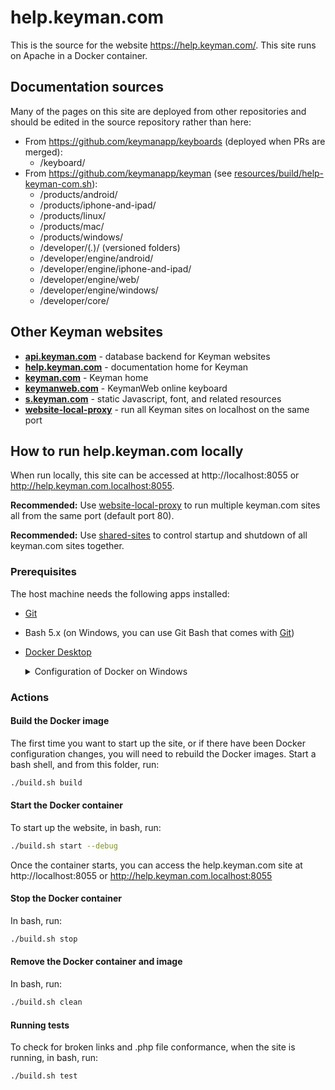 # help.keyman.com

This is the source for the website https://help.keyman.com/. This site runs on
Apache in a Docker container.

## Documentation sources

Many of the pages on this site are deployed from other repositories and should
be edited in the source repository rather than here:

* From https://github.com/keymanapp/keyboards (deployed when PRs are merged):
  * /keyboard/
* From https://github.com/keymanapp/keyman (see [resources/build/help-keyman-com.sh]):
  * /products/android/
  * /products/iphone-and-ipad/
  * /products/linux/
  * /products/mac/
  * /products/windows/
  * /developer/(*.*)/ (versioned folders)
  * /developer/engine/android/
  * /developer/engine/iphone-and-ipad/
  * /developer/engine/web/
  * /developer/engine/windows/
  * /developer/core/

## Other Keyman websites

* **[api.keyman.com]** - database backend for Keyman websites
* **[help.keyman.com]** - documentation home for Keyman
* **[keyman.com]** - Keyman home
* **[keymanweb.com]** - KeymanWeb online keyboard
* **[s.keyman.com]** - static Javascript, font, and related resources
* **[website-local-proxy]** - run all Keyman sites on localhost on the same port

## How to run help.keyman.com locally

When run locally, this site can be accessed at http://localhost:8055 or
http://help.keyman.com.localhost:8055.

**Recommended:** Use [website-local-proxy] to run multiple keyman.com sites
all from the same port (default port 80).

**Recommended:** Use [shared-sites] to control startup and shutdown of all
keyman.com sites together.

### Prerequisites

The host machine needs the following apps installed:
* [Git]
* Bash 5.x (on Windows, you can use Git Bash that comes with [Git])
* [Docker Desktop]

  <details>
  <summary>Configuration of Docker on Windows</summary>

    On Windows machines, you can setup Docker in two different ways, either of
    which should work:
    * [Enable Hyper-V on Windows 11](https://techcommunity.microsoft.com/t5/educator-developer-blog/step-by-step-enabling-hyper-v-for-use-on-windows-11/ba-p/3745905)
    * [WSL2](https://ubuntu.com/tutorials/install-ubuntu-on-wsl2-on-windows-10#1-overview)

  </details>

### Actions

#### Build the Docker image

The first time you want to start up the site, or if there have been Docker
configuration changes, you will need to rebuild the Docker images. Start a bash
shell, and from this folder, run:

```sh
./build.sh build
```

#### Start the Docker container

To start up the website, in bash, run:

```sh
./build.sh start --debug
```

Once the container starts, you can access the help.keyman.com site at
http://localhost:8055 or http://help.keyman.com.localhost:8055

#### Stop the Docker container

In bash, run:

```sh
./build.sh stop
```

#### Remove the Docker container and image

In bash, run:

```sh
./build.sh clean
```

#### Running tests

To check for broken links and .php file conformance, when the site is running,
in bash, run:

```sh
./build.sh test
```

[resources/build/help-keyman-com.sh]: https://github.com/keymanapp/keyman/blob/master/resources/build/help-keyman-com.sh
[Git]: https://git-scm.com/downloads
[Docker Desktop]: https://docs.docker.com/get-docker/
[shared sites]: https://github.com/keymanapp/shared-sites
[api.keyman.com]: https://github.com/keymanapp/api.keyman.com
[help.keyman.com]: https://github.com/keymanapp/help.keyman.com
[keyman.com]: https://github.com/keymanapp/keyman.com
[keymanweb.com]: https://github.com/keymanapp/keymanweb.com
[s.keyman.com]: https://github.com/keymanapp/s.keyman.com
[website-local-proxy]: https://github.com/keymanapp/website-local-proxy
[shared-sites]: https://github.com/keymanapp/shared-sites
[enable Hyper-V]: https://techcommunity.microsoft.com/t5/educator-developer-blog/step-by-step-enabling-hyper-v-for-use-on-windows-11/ba-p/3745905
[enable WSL2]: https://ubuntu.com/tutorials/install-ubuntu-on-wsl2-on-windows-10#1-overview
